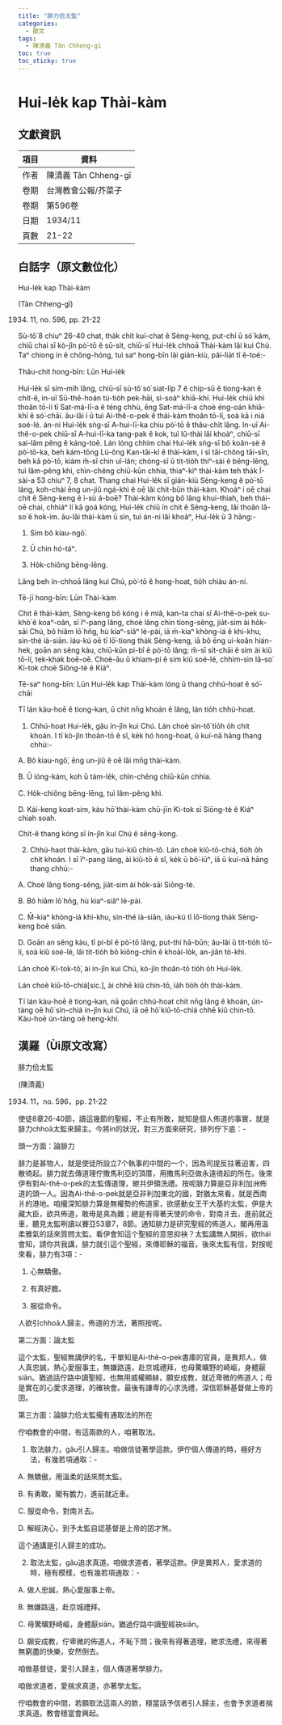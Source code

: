 ```yaml
---
title: "腓力佮太監"
categories:
  - 散文
tags:
  - 陳清義 Tân Chheng-gī
toc: true
toc_sticky: true
---
```


# Hui-le̍k kap Thài-kàm

## 文獻資訊

| 項目 | 資料 |
|---|---|
| 作者 | 陳清義 Tân Chheng-gī |
| 卷期 | 台灣教會公報/芥菜子 |
| 卷期 | 第596卷 |
| 日期 | 1934/11 |
| 頁數 | 21-22 |

## 白話字（原文數位化）

Hui-le̍k kap Thài-kàm

(Tân Chheng-gī)

1934. 11, no. 596, pp. 21-22

Sù-tô͘ 8 chiuⁿ 26-40 chat, tha̍k chit kuí-chat ê Sèng-keng, put-chí ū só͘ kám, chiū chai sī kò-jîn pò͘-tō ê sū-si̍t, chiū-sī Hui-le̍k chhoā Thài-kàm lâi kui Chú. Taⁿ chiong in ê chōng-hóng, tuì saⁿ hong-bīn lâi gián-kiù, pâi-lia̍t tī ē-toé:-

Thâu-chit hong-bīn: Lūn Hui-le̍k

Hui-le̍k sī sím-mi̍h lâng, chiū-sī sù-tô͘ só͘ siat-li̍p 7 ê chip-sū ê tiong-kan ê chi̍t-ê, in-uī Sū-thê-hoán tú-tio̍h pek-hāi, sì-soàⁿ khiā-khí. Hui-le̍k chiū khì thoân tō-lí tī Sat-má-lī-a ê téng chhù, ēng Sat-má-lī-a choè éng-oán khiā-khí ê só͘-chāi. āu-lâi i ū tuì Ai-thê-o-pek ê thài-kàm thoân tō-lí, soà kā i niá soé-lé. án-ni Hui-le̍k sǹg-sī A-hui-lī-ka chiu pò͘-tō ê thâu-chi̍t lâng. In-uī Ai-thê-o-pek chiū-sī A-hui-lī-ka tang-pak ê kok, tuì Iû-thài lâi khoàⁿ, chiū-sī sai-lâm pêng ê káng-toē. Lán lóng chhim chai Hui-le̍k sǹg-sī bô koân-sè ê pò͘-tō-ka, beh kám-tōng Lú-ông Kan-tāi-ki ê thài-kàm, i sī tāi-chông tāi-sîn, beh kā pò͘-tō, kiám m̄-sī chin uî-lân; chóng-sī ū tit-tio̍h thiⁿ-sài ê bēng-lēng, tuì lâm-pêng khì, chìn-chêng chiū-kūn chhia, thiaⁿ-kìⁿ thài-kàm teh tha̍k Í-sài-a 53 chiuⁿ 7, 8 chat. Thang chai Hui-le̍k sī gián-kiù Sèng-keng ê pò͘-tō lâng, koh-chài ēng un-jiû ngá-khì ê oē lâi chit-būn thài-kàm. Khoàⁿ i oē chai chit ê Sèng-keng ê ì-sù á-boē? Thài-kàm kóng bô lâng khui-thiah, beh thái-oē chai, chhiáⁿ lí kā goá kóng, Hui-le̍k chiū ín chit ê Sèng-keng, lâi thoân Iâ-so͘ ê hok-im. āu-lâi thài-kàm ū sìn, tuì án-ni lâi khoàⁿ, Hui-le̍k ū 3 hāng:-

1. Sim bô kiau-ngō͘.

2. Ū chin hó-táⁿ.

3. Ho̍k-chiông bēng-lēng.

Lâng beh ín-chhoā lâng kui Chú, pò͘-tō ê hong-hoat, tio̍h chiàu án-ni.

Tē-jī hong-bīn: Lūn Thài-kàm

Chit ê thài-kàm, Sèng-keng bô kóng i ê miâ, kan-ta chai sī Ai-thê-o-pek su-khò͘ ê koaⁿ-oân, sī īⁿ-pang lâng, choè lâng chin tiong-sêng, jia̍t-sim ài ho̍k-sāi Chú, bô hiâm lō͘ hn̄g, hù kiaⁿ-siâⁿ lé-pài, iā m̄-kiaⁿ khòng-iá ê khi-khu, sin-thé ià-siān. iáu-kú oē tī lō͘-tiong tha̍k Sèng-keng, iā bô ēng ui-koân hián-hek, goān an sêng kàu, chiū-kūn pi-bî ê pò͘-tō lâng; m̄-sī si̍t-chāi ê sim ài kiû tō-lí, tek-khak boē-oē. Choè-āu ū khiam-pi ê sim kiû soé-lé, chhim-sìn Iâ-so͘ Ki-tok choè Siōng-tè ê Kiáⁿ.

Tē-saⁿ hong-bīn: Lūn Hui-le̍k kap Thài-kàm lóng ū thang chhú-hoat ê só͘-chāi

Tī lán kàu-hoē ê tiong-kan, ū chit nn̄g khoán ê lâng, lán tio̍h chhú-hoat.

1. Chhú-hoat Hui-le̍k, gâu ín-jîn kui Chú. Lán choè sìn-tô͘ tio̍h o̍h chit khoán. I tī kò-jîn thoân-tō ê sî, ke̍k hó hong-hoat, ū kuí-nā hāng thang chhú:-

A. Bô kiau-ngō͘, ēng un-jiû ê oē lâi mn̄g thài-kàm.

B. Ū ióng-kám, koh ū tám-le̍k, chìn-chêng chiū-kūn chhia.

C. Ho̍k-chiông bēng-lēng, tuì lâm-pêng khì.

D. Kái-keng koat-sim, kàu hō͘ thài-kàm chū-jīn Ki-tok sī Siōng-tè ê Kiáⁿ chiah soah.

Chit-ê thang kóng sī ín-jîn kui Chú ê sêng-kong.

2. Chhú-haot thài-kàm, gâu tui-kiû chin-tō. Lán choè kiû-tō-chiá, tio̍h o̍h chit khoán. I sī īⁿ-pang lâng, ài kiû-tō ê sî, ke̍k ū bô͘-iūⁿ, iā ū kuí-nā hāng thang chhú:-

A. Choè lâng tiong-sêng, jia̍t-sim ài ho̍k-sāi Siōng-tè.

B. Bô hiâm lō͘ hn̄g, hù kiaⁿ-siâⁿ lé-pài.

C. M̄-kiaⁿ khòng-iá khi-khu, sin-thé ià-siān, iáu-kú tī lō͘-tiong tha̍k Sèng-keng boē siān.

D. Goān an sêng kàu, tī pi-bî ê pò͘-tō lâng, put-thí hā-būn; âu-lâi ū tit-tio̍h tō-lí, soà kiû soé-lé, lâi tit-tio̍h bô kiông-chīn ê khoài-lo̍k, an-jiân tò-khì.

Lán choè Ki-tok-tô͘, ài in-jîn kui Chú, kò-jîn thoân-tō tio̍h o̍h Hui-le̍k.

Lán choè kiū-tō-chiá[sic.], ài chhē kiû chin-tō, ia̍h tio̍h o̍h thài-kàm.

Tī lán kàu-hoē ê tiong-kan, nā goān chhú-hoat chit nn̄g lâng ê khoán, ún-tàng oē hō͘ sìn-chiá ín-jîn kui Chú, iā oē hō͘ kiû-tō-chiá chhē kiû chin-tō. Kàu-hoē ún-tàng oē heng-khí.

## 漢羅（Ùi原文改寫）

腓力佮太監

(陳清義)

1934. 11，no. 596，pp. 21-22

使徒8章26-40節，讀這幾節的聖經，不止有所敢，就知是個人佈道的事實，就是腓力chhoā太監來歸主。今將in的狀況，對三方面來研究，排列佇下底：-

頭一方面：論腓力

腓力是甚物人，就是使徒所設立7个執事的中間的一个，因為司提反拄著迫害，四散徛起。腓力就去傳道理佇撒馬利亞的頂厝，用撒馬利亞做永遠徛起的所在。後來伊有對Ai-thê-o-pek的太監傳道理，紲共伊領洗禮。按呢腓力算是亞非利加洲佈道的頭一人。因為Ai-thê-o-pek就是亞非利加東北的國，對猶太來看，就是西南爿的港地。咱攏深知腓力算是無權勢的佈道家，欲感動女王干大基的太監，伊是大藏大臣，欲共佈道，敢毋是真為難；總是有得著天使的命令，對南爿去，進前就近車，聽見太監咧讀以賽亞53章7，8節。通知腓力是研究聖經的佈道人，閣再用溫柔雅氣的話來質問太監。看伊會知這个聖經的意思抑袂？太監講無人開拆，欲thái會知，請你共我講，腓力就引這个聖經，來傳耶穌的福音。後來太監有信，對按呢來看，腓力有3項：-

1. 心無驕傲。

2. 有真好膽。

3. 服從命令。

人欲引chhoā人歸主，佈道的方法，著照按呢。

第二方面：論太監

這个太監，聖經無講伊的名，干單知是Ai-thê-o-pek書庫的官員，是異邦人，做人真忠誠，熱心愛服事主，無嫌路遠，赴京城禮拜，也毋驚曠野的崎嶇，身體厭siān。猶過話佇路中讀聖經，也無用威權顯赫，願安成教，就近卑微的佈道人；毋是實在的心愛求道理，的確袂會。最後有謙卑的心求洗禮，深信耶穌基督做上帝的囝。

第三方面：論腓力佮太監攏有通取法的所在

佇咱教會的中間，有這兩款的人，咱著取法。

1. 取法腓力，gâu引人歸主。咱做信徒著學這款。伊佇個人傳道的時，極好方法，有幾若項通取：-

A. 無驕傲，用溫柔的話來問太監。

B. 有勇敢，閣有膽力，進前就近車。

C. 服從命令，對南爿去。

D. 解經決心，到予太監自認基督是上帝的囝才煞。

這个通講是引人歸主的成功。

2. 取法太監，gâu追求真道。咱做求道者，著學這款。伊是異邦人，愛求道的時，極有模樣，也有幾若項通取：-

A. 做人忠誠，熱心愛服事上帝。

B. 無嫌路遠，赴京城禮拜。

C. 毋驚曠野崎嶇，身體厭siān，猶過佇路中讀聖經袂siān。

D. 願安成教，佇卑微的佈道人，不恥下問；後來有得著道理，紲求洗禮，來得著無窮盡的快樂，安然倒去。

咱做基督徒，愛引人歸主，個人傳道著學腓力。

咱做求道者，愛揣求真道，亦著學太監。

佇咱教會的中間，若願取法這兩人的款，穩當話予信者引人歸主，也會予求道者揣求真道。教會穩當會興起。
